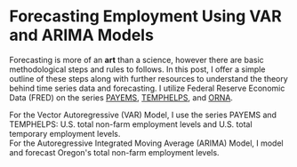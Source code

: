 # Forecasting Employment Using VAR and ARIMA Models
Forecasting is more of an **art** than a science, however there are basic methodological steps and rules to follows. In this post, I offer a simple outline of these steps along with further resources to understand the theory behind time series data and forecasting. I utilize Federal Reserve Economic Data (FRED) on the series [PAYEMS](https://fred.stlouisfed.org/series/PAYEMS), [TEMPHELPS](https://fred.stlouisfed.org/series/TEMPHELPS), and [ORNA](https://fred.stlouisfed.org/series/ORNA). <br />

For the Vector Autoregressive (VAR) Model, I use the series PAYEMS and TEMPHELPS: U.S. total non-farm employment levels and U.S. total temporary employment levels. <br />
For the Autoregressive Integrated Moving Average (ARIMA) Model, I model and forecast Oregon's total non-farm employment levels.
